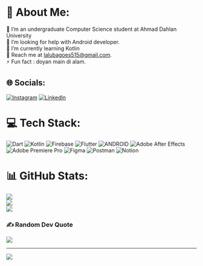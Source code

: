 # 💫 About Me:
🔭 I’m an undergraduate Computer Science student at Ahmad Dahlan University<br>🤝 I’m looking for help with Android developer.<br>🌱 I’m currently learning Kotlin<br>💬 Reach me at lalubagoes515@gmail.com.<br>⚡ Fun fact : doyan main di alam.


## 🌐 Socials:
[![Instagram](https://img.shields.io/badge/Instagram-%23E4405F.svg?logo=Instagram&logoColor=white)](https://instagram.com/crowdfreakk) [![LinkedIn](https://img.shields.io/badge/LinkedIn-%230077B5.svg?logo=linkedin&logoColor=white)](https://linkedin.com/in/lalubagoes) 

# 💻 Tech Stack:
![Dart](https://img.shields.io/badge/dart-%230175C2.svg?style=for-the-badge&logo=dart&logoColor=white) ![Kotlin](https://img.shields.io/badge/kotlin-%230095D5.svg?style=for-the-badge&logo=kotlin&logoColor=white) ![Firebase](https://img.shields.io/badge/firebase-%23039BE5.svg?style=for-the-badge&logo=firebase) ![Flutter](https://img.shields.io/badge/Flutter-%2302569B.svg?style=for-the-badge&logo=Flutter&logoColor=white) ![ANDROID](https://img.shields.io/badge/android-%2320232a.svg?style=for-the-badge&logo=android&logoColor=%a4c639) ![Adobe After Effects](https://img.shields.io/badge/Adobe%20After%20Effects-9999FF.svg?style=for-the-badge&logo=Adobe%20After%20Effects&logoColor=white) ![Adobe Premiere Pro](https://img.shields.io/badge/Adobe%20Premiere%20Pro-9999FF.svg?style=for-the-badge&logo=Adobe%20Premiere%20Pro&logoColor=white) 	![Figma](https://img.shields.io/badge/figma-%23F24E1E.svg?style=for-the-badge&logo=figma&logoColor=white) ![Postman](https://img.shields.io/badge/Postman-FF6C37?style=for-the-badge&logo=postman&logoColor=white) ![Notion](https://img.shields.io/badge/Notion-%23000000.svg?style=for-the-badge&logo=notion&logoColor=white)
# 📊 GitHub Stats:
![](https://github-readme-stats.vercel.app/api?username=LaluBRamadhan&theme=dracula&hide_border=false&include_all_commits=false&count_private=false)<br/>
![](https://github-readme-streak-stats.herokuapp.com/?user=LaluBRamadhan&theme=dracula&hide_border=false)<br/>
![](https://github-readme-stats.vercel.app/api/top-langs/?username=LaluBRamadhan&theme=dracula&hide_border=false&include_all_commits=false&count_private=false&layout=compact)

### ✍️ Random Dev Quote
![](https://quotes-github-readme.vercel.app/api?type=horizontal&theme=merko)

---
[![](https://visitcount.itsvg.in/api?id=LaluBRamadhan&icon=6&color=0)](https://visitcount.itsvg.in)

<!-- Proudly created with GPRM ( https://gprm.itsvg.in ) -->
